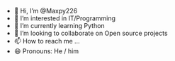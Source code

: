- 👋 Hi, I’m @Maxpy226
- 👀 I’m interested in IT/Programming
- 🌱 I’m currently learning Python
- 💞️ I’m looking to collaborate on Open source projects
- 📫 How to reach me ...
- 😄 Pronouns: He / him

<!---
Maxpy226/Maxpy226 is a ✨ special ✨ repository because its `README.md` (this file) appears on your GitHub profile.
You can click the Preview link to take a look at your changes.
--->
